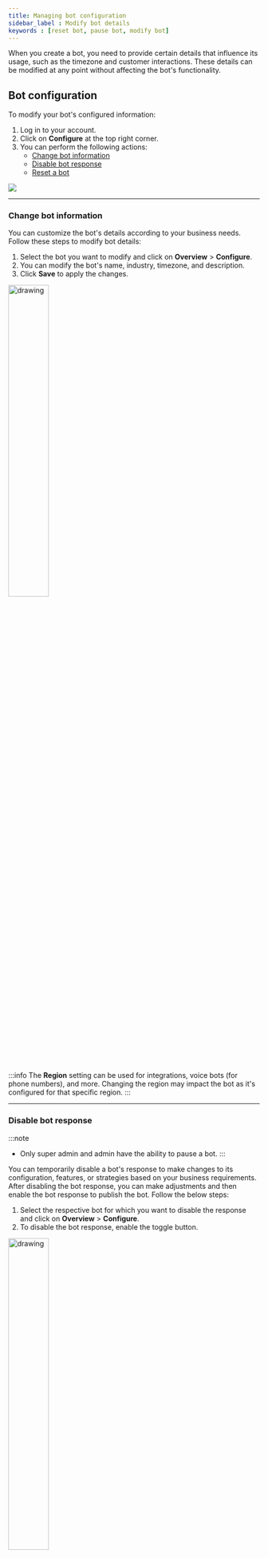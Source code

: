 ```yaml
---
title: Managing bot configuration
sidebar_label : Modify bot details 
keywords : [reset bot, pause bot, modify bot]
---
```


When you create a bot, you need to provide certain details that influence its usage, such as the timezone and customer interactions. These details can be modified at any point without affecting the bot's functionality.


## Bot configuration 

To modify your bot's configured information:

1. Log in to your account.
2. Click on **Configure** at the top right corner. 
3. You can perform the following actions:
    * [Change bot information](#1-change-the-bots-information)
    * [Disable bot response](#2-disable-bot-response)
    * [Reset a bot](#3-reset-bot)

![](https://i.imgur.com/JEpBtZe.png)

---

### Change bot information

You can customize the bot's details according to your business needs. Follow these steps to modify bot details:

1. Select the bot you want to modify and click on **Overview** > **Configure**.
2. You can modify the bot's name, industry, timezone, and description.
3. Click **Save** to apply the changes.

<img src="https://i.imgur.com/c5wMtwI.png" alt="drawing" width="40%"/>

:::info
The **Region** setting can be used for integrations, voice bots (for phone numbers), and more. Changing the region may impact the bot as it's configured for that specific region.
:::

----

### Disable bot response

:::note
- Only super admin and admin have the ability to pause a bot.
:::

You can temporarily disable a bot's response to make changes to its configuration, features, or strategies based on your business requirements. After disabling the bot response, you can make adjustments and then enable the bot response to publish the bot. Follow the below steps:

1. Select the respective bot for which you want to disable the response and click on **Overview** > **Configure**.
2. To disable the bot response, enable the toggle button.

<img src="https://i.imgur.com/SFkZlqz.png" alt="drawing" width="40%"/>

:::info 
**Marketplace dependency**: 
- If you export a bot template to a **private** Marketplace, it gets published automatically, and you will not be able to pause the bot in between.
- If you export a bot template to the **public** or training section of the Marketplace, the bot template is submitted for review, and you will not be able to pause the bot.
:::

----

### Reset bot 

:::note
Only super admin and admin have the ability to reset the bot.
:::

Resetting a bot allows you to delete all past flows, conversations, and data associated with it. Follow these steps to reset a bot:


1. Select the bot that you want to reset and click **Overview** > **Configure**.
2. Click on **Reset bot** to delete all past flows, conversations, and data of the selected bot.

   <img src="https://i.imgur.com/aeNlkto.png" alt="drawing" width="40%"/>

----

### Delete bot

**You cannot delete a bot**. However, you have the flexibility to either pause the bot's response or reset it as needed.